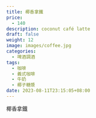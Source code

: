 ```yaml
---
title: 椰香拿鐵
price:
  - 140
description: coconut café latte
draft: false
weight: 12
image: images/coffee.jpg
categories:
  - 啤酒調酒
tags:
  - 咖啡
  - 義式咖啡
  - 牛奶
  - 椰子糖漿
date: 2023-08-11T23:15:05+08:00
---
```


 椰香拿鐵
